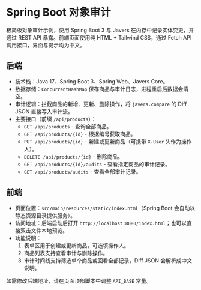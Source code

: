 # Spring Boot 对象审计

极简版对象审计示例，使用 Spring Boot 3 与 Javers 在内存中记录实体变更，并通过 REST API 暴露。前端页面使用纯 HTML + Tailwind CSS，通过 Fetch API 调用接口，界面与提示均为中文。

## 后端

- 技术栈：Java 17、Spring Boot 3、Spring Web、Javers Core。
- 数据存储：`ConcurrentHashMap` 保存商品与审计日志，进程重启后数据会清空。
- 审计逻辑：拦截商品的新增、更新、删除操作，将 `javers.compare` 的 Diff JSON 直接写入审计流。
- 主要接口（前缀 `/api/products`）：
  - `GET /api/products` - 查询全部商品。
  - `GET /api/products/{id}` - 根据编号获取商品。
  - `PUT /api/products/{id}` - 新建或更新商品（可携带 `X-User` 头作为操作人）。
  - `DELETE /api/products/{id}` - 删除商品。
  - `GET /api/products/{id}/audits` - 查看指定商品的审计记录。
  - `GET /api/products/audits` - 查看全部审计记录。

## 前端

- 页面位置：`src/main/resources/static/index.html`（Spring Boot 会自动以静态资源目录提供服务）。
- 访问地址：后端启动后打开 `http://localhost:8080/index.html`；也可以直接双击文件本地预览。
- 功能说明：
  1. 表单区用于创建或更新商品，可选填操作人。
  2. 商品列表支持查看审计与删除操作。
  3. 审计时间线支持筛选单个商品或回看全部记录，Diff JSON 会解析成中文说明。

如需修改后端地址，请在页面顶部脚本中调整 `API_BASE` 常量。
